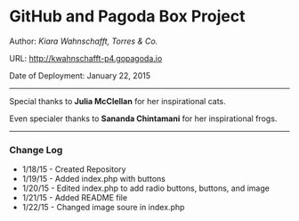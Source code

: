 # GitHub and Pagoda Box Project

Author: _Kiara Wahnschafft, Torres & Co._

URL: http://kwahnschafft-p4.gopagoda.io

Date of Deployment: January 22, 2015

___

Special thanks to **Julia McClellan** for her inspirational cats.

Even specialer thanks to **Sananda Chintamani** for her inspirational frogs.

___

### Change Log

+ 1/18/15 - Created Repository
+ 1/19/15 - Added index.php with buttons
+ 1/20/15 - Edited index.php to add radio buttons, buttons, and image
+ 1/21/15 - Added README file
+ 1/22/15 - Changed image soure in index.php